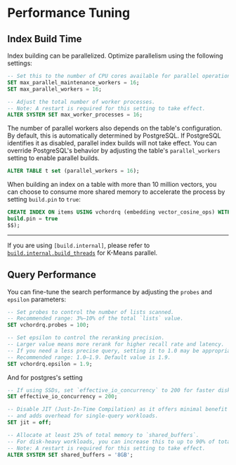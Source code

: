 # Performance Tuning

## Index Build Time

Index building can be parallelized. Optimize parallelism using the following settings:

```SQL
-- Set this to the number of CPU cores available for parallel operations.
SET max_parallel_maintenance_workers = 16;
SET max_parallel_workers = 16;

-- Adjust the total number of worker processes. 
-- Note: A restart is required for this setting to take effect.
ALTER SYSTEM SET max_worker_processes = 16;
```

The number of parallel workers also depends on the table's configuration. By default, this is automatically determined by PostgreSQL. If PostgreSQL identifies it as disabled, parallel index builds will not take effect. You can override PostgreSQL's behavior by adjusting the table's `parallel_workers` setting to enable parallel builds.

```sql
ALTER TABLE t set (parallel_workers = 16);
```

When building an index on a table with more than 10 million vectors, you can choose to consume more shared memory to accelerate the process by setting `build.pin` to `true`:

```sql
CREATE INDEX ON items USING vchordrq (embedding vector_cosine_ops) WITH (options = $$
build.pin = true
$$);
```

---

If you are using `[build.internal]`, please refer to [`build.internal.build_threads`](./indexing#build-internal-build-threads) for K-Means parallel.


## Query Performance

You can fine-tune the search performance by adjusting the `probes` and `epsilon` parameters:

```sql
-- Set probes to control the number of lists scanned. 
-- Recommended range: 3%–10% of the total `lists` value.
SET vchordrq.probes = 100;

-- Set epsilon to control the reranking precision.
-- Larger value means more rerank for higher recall rate and latency.
-- If you need a less precise query, setting it to 1.0 may be appropriate.
-- Recommended range: 1.0–1.9. Default value is 1.9.
SET vchordrq.epsilon = 1.9;
```

And for postgres's setting
```SQL
-- If using SSDs, set `effective_io_concurrency` to 200 for faster disk I/O.
SET effective_io_concurrency = 200;

-- Disable JIT (Just-In-Time Compilation) as it offers minimal benefit (1–2%) 
-- and adds overhead for single-query workloads.
SET jit = off;

-- Allocate at least 25% of total memory to `shared_buffers`. 
-- For disk-heavy workloads, you can increase this to up to 90% of total memory. You may also want to disable swap with network storage to avoid io hang.
-- Note: A restart is required for this setting to take effect.
ALTER SYSTEM SET shared_buffers = '8GB';
```
